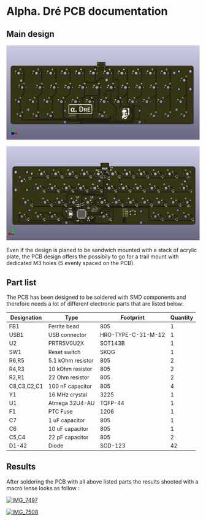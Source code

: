 # Alpha. Dré PCB documentation

## Main design

![front view](../docs/alpha_dre_pcb_front.png)

![back view](../docs/alpha_dre_pcb_back.png)

Even if the design is planed to be sandwich mounted with a stack of acrylic plate, the PCB design offers the possibily to go for a trail mount with dedicated M3 holes (5 evenly spaced on the PCB).

## Part list

The PCB has been designed to be soldered with SMD components and therefore needs a lot of different electronic parts that are listed below:

|Designation|Type             |Footprint         |Quantity|
|-----------|-----------------|------------------|--------|
|FB1        |Ferrite bead     |805               |1       |
|USB1       |USB connector    |HRO-TYPE-C-31-M-12|1       |
|U2         |PRTR5V0U2X       |SOT143B           |1       |
|SW1        |Reset switch     |SKQG              |1       |
|R6,R5      |5.1 kOhm resistor|805               |2       |
|R4,R3      |10 kOhm resistor |805               |2       |
|R2,R1      |22 Ohm resistor  |805               |2       |
|C8,C3,C2,C1|100 nF capacitor |805               |4       |
|Y1         |16 MHz crystal   |3225              |1       |
|U1         |Atmega 32U4-AU   |TQFP-44           |1       |
|F1         |PTC Fuse         |1206              |1       |
|C7         |1 uF capacitor   |805               |1       |
|C6         |10 uF capacitor  |805               |1       |
|C5,C4      |22 pF capacitor  |805               |2       |
|D1-42      |Diode            |SOD-123           |42      |

## Results

After soldering the PCB with all above listed parts the results shooted with a macro lense looks as follow :

<a data-flickr-embed="true" href="https://www.flickr.com/photos/192973713@N02/51173328487/in/album-72157719168472937/" title="IMG_7497"><img src="https://live.staticflickr.com/65535/51173328487_4f60afffa1_c.jpg" width="800" height="450" alt="IMG_7497"></a>

<a data-flickr-embed="true" href="https://www.flickr.com/photos/192973713@N02/51173328407/" title="IMG_7508"><img src="https://live.staticflickr.com/65535/51173328407_bb93115c18_c.jpg" width="800" height="450" alt="IMG_7508"></a>